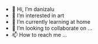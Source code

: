 - 👋 Hi, I’m danizalu
- 👀 I’m interested in art
- 🌱 I’m currently learning at home
- 💞️ I’m looking to collaborate on ...
- 📫 How to reach me ...

 
 

